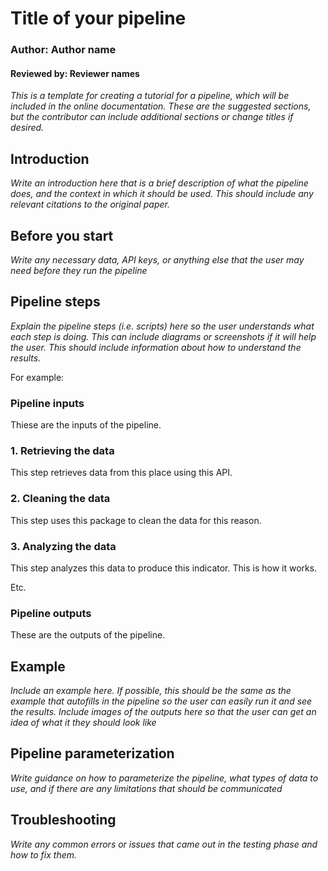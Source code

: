 # Title of your pipeline
### Author: Author name
#### Reviewed by: Reviewer names

*This is a template for creating a tutorial for a pipeline, which will be included in the online documentation. These are the suggested sections, but the contributor can include additional sections or change titles if desired.* 

## Introduction
*Write an introduction here that is a brief description of what the pipeline does, and the context in which it should be used. This should include any relevant citations to the original paper.*

## Before you start
*Write any necessary data, API keys, or anything else that the user may need before they run the pipeline*

## Pipeline steps
*Explain the pipeline steps (i.e. scripts) here so the user understands what each step is doing. This can include diagrams or screenshots if it will help the user. This should include information about how to understand the results.*

For example:
### Pipeline inputs
Thiese are the inputs of the pipeline.

### 1. Retrieving the data
This step retrieves data from this place using this API. 

### 2. Cleaning the data
This step uses this package to clean the data for this reason. 

### 3. Analyzing the data
This step analyzes this data to produce this indicator. This is how it works. 

Etc.

### Pipeline outputs
These are the outputs of the pipeline.

## Example
*Include an example here. If possible, this should be the same as the example that autofills in the pipeline so the user can easily run it and see the results. Include images of the outputs here so that the user can get an idea of what it they should look like*

## Pipeline parameterization
*Write guidance on how to parameterize the pipeline, what types of data to use, and if there are any limitations that should be communicated*

## Troubleshooting
*Write any common errors or issues that came out in the testing phase and how to fix them.*



